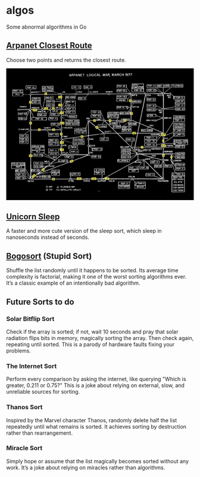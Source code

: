 # algos

Some abnormal algorithms in Go

## [Arpanet Closest Route](arpanetClosestRoute/main.go)

Choose two points and returns the closest route.

![arpanet](arpanetClosestRoute/arpanet-map.png)

## [Unicorn Sleep](unicornSleep/main.go)

A faster and more cute version of the sleep sort, which sleep in nanoseconds instead of seconds.

## [Bogosort](bogoSort/main.go) (Stupid Sort)
Shuffle the list randomly until it happens to be sorted. Its average time complexity is factorial, making it one of the worst sorting algorithms ever. It’s a classic example of an intentionally bad algorithm.

## Future Sorts to do

### Solar Bitflip Sort
Check if the array is sorted; if not, wait 10 seconds and pray that solar radiation flips bits in memory, magically sorting the array. Then check again, repeating until sorted. This is a parody of hardware faults fixing your problems.

### The Internet Sort
Perform every comparison by asking the internet, like querying "Which is greater, 0.211 or 0.75?" This is a joke about relying on external, slow, and unreliable sources for sorting.

### Thanos Sort
Inspired by the Marvel character Thanos, randomly delete half the list repeatedly until what remains is sorted. It achieves sorting by destruction rather than rearrangement.

### Miracle Sort
Simply hope or assume that the list magically becomes sorted without any work. It’s a joke about relying on miracles rather than algorithms.
